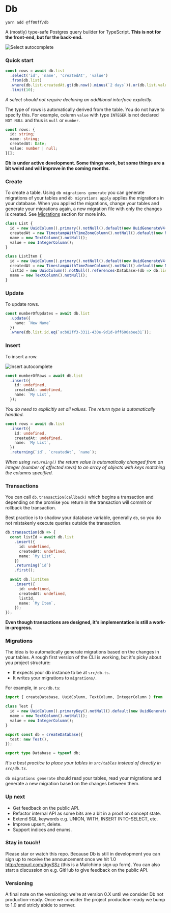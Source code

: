 # Db

```
yarn add @ff00ff/db
```

A (mostly) type-safe Postgres query builder for TypeScript. **This is not for the front-end, but for the back-end.**

![Select autocomplete](https://user-images.githubusercontent.com/178230/34638202-1f7cca3c-f2c7-11e7-9207-55b6e0b8fe78.gif)

### Quick start
```ts
const rows = await db.list
  .select('id', 'name', 'createdAt', 'value')
  .from(db.list)
  .where(db.list.createdAt.gt(db.now().minus(`2 days`)).or(db.list.value.eq(0)))
  .limit(10);
```
_A select should not require declaring an additional interface explicitly._

The type of rows is automatically derived from the table. You do not have to specify this. For example, column `value` with type `INTEGER` is not declared `NOT NULL` and thus is `null` or `number`.
```ts
const rows: {
  id: string;
  name: string;
  createdAt: Date;
  value: number | null;
}[];
```

**Db is under active development. Some things work, but some things are a bit weird and will improve in the coming months.**

### Create

To create a table. Using `db migrations generate` you can generate migrations of your tables and `db migrations apply` applies the migrations in your database. When you applied the migrations, change your tables and generate your migrations again, a new migration file with only the changes is created. See [Migrations](#migrations) section for more info.

```ts
class List {
  id = new UuidColumn().primary().notNull().default(new UuidGenerateV4());
  createdAt = new TimestampWithTimeZoneColumn().notNull().default(new Now());
  name = new TextColumn().notNull();
  value = new IntegerColumn();
}

class ListItem {
  id = new UuidColumn().primary().notNull().default(new UuidGenerateV4());
  createdAt = new TimestampWithTimeZoneColumn().notNull().default(new Now());
  listId = new UuidColumn().notNull().references<Database>(db => db.list.id);
  name = new TextColumn().notNull();
}
```

### Update

To update rows.

```ts
const numberOfUpdates = await db.list
  .update({
    name: `New Name`
  })
  .where(db.list.id.eq(`acb82ff3-3311-430e-9d1d-8ff600abee31`));
```

### Insert

To insert a row.

![Insert autocomplete](https://user-images.githubusercontent.com/178230/34638201-1f66ed98-f2c7-11e7-8d93-c5792226b044.gif)

```ts
const numberOfRows = await db.list
  .insert({
    id: undefined,
    createdAt: undefined,
    name: `My List`,
  });
```
_You do need to explicitly set all values. The return type is automatically handled._

```ts
const rows = await db.list
  .insert({
    id: undefined,
    createdAt: undefined,
    name: `My List`,
  })
  .returning(`id`, `createdAt`, `name`);
```
_When using `returning()` the return value is automatically changed from an integer (number of affected rows) to an array of objects with keys matching the columns specified._

### Transactions

You can call `db.transaction(callback)` which begins a transaction and depending on the promise you return in the transaction will commit or rollback the transaction.

Best practice is to shadow your database variable, generally `db`, so you do not mistakenly execute queries outside the transaction.

```ts
db.transaction(db => {
  const listId = await db.list
    .insert({
      id: undefined,
      createdAt: undefined,
      name: `My List`,
    })
    .returning(`id`)
    .first();

  await db.listItem
    .insert({
      id: undefined,
      createdAt: undefined,
      listId,
      name: `My Item`,
    });
});
```
__Even though transactions are designed, it's implementation is still a work-in-progress.__

### Migrations

The idea is to automatically generate migrations based on the changes in your tables. A rough first version of the CLI is working, but it's picky about you project structure:

- It expects your db instance to be at `src/db.ts`.
- It writes your migrations to `migrations/`.

For example, in `src/db.ts`:

```ts
import { createDatabase, UuidColumn, TextColumn, IntegerColumn } from '@ff00ff/db';

class Test {
  id = new UuidColumn().primaryKey().notNull().default(new UuidGenerateV4());
  name = new TextColumn().notNull();
  value = new IntegerColumn();
}

export const db = createDatabase({
  test: new Test(),
});

export type Database = typeof db;
```
_It's a best practice to place your tables in `src/tables` instead of directly in `src/db.ts`._

`db migrations generate` should read your tables, read your migrations and generate a new migration based on the changes between them.

### Up next

- Get feedback on the public API.
- Refactor internal API as some bits are a bit in a proof on concept state.
- Extend SQL keywords e.g. UNION, WITH, INSERT INTO-SELECT, etc.
- Improve upsert, delete.
- Support indices and enums.

### Stay in touch!

Please star or watch this repo. Because Db is still in development you can sign up to receive the announcement once we hit 1.0 http://eepurl.com/dgySSz (this is a Mailchimp sign up form). You can also start a discussion on e.g. GitHub to give feedback on the public API.

### Versioning

A final note on the versioning: we're at version 0.X until we consider Db not production-ready. Once we consider the project production-ready we bump to 1.0 and stricly abide to semver.